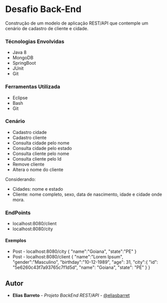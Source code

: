 # Desafio Back-End

Construção de um modelo de aplicação REST/API que contemple um cenário de cadastro de cliente e cidade.

### Técnologias Envolvidas

* Java 8
* MongoDB
* SpringBoot
* JUnit
* Git

### Ferramentas Utilizada

* Eclipse
* Bash
* Git

### Cenário

* Cadastro cidade
* Cadastro cliente
* Consulta cidade pelo nome
* Consulta cidade pelo estado
* Consulta cliente pelo nome
* Consulta cliente pelo Id
* Remove cliente
* Altera o nome do cliente

Considerando: 
* Cidades: nome e estado
* Cliente: nome completo, sexo, data de nascimento, idade e cidade onde mora.

### EndPoints

* localhost:8080/client
* localhost:8080/city

#### Exemplos

* Post - localhost:8080/city
{
    "name":"Goiana",
    "state":"PE"
}
* Post - localhost:8080/client
{
	"name":"Lorem Ipsum",
	"gender":"Masculino",
	"birthday":"10-12-1989",
	"age": 31,
	"city":{
			"id": "5e6260c43f7a93765c7f1d5d",
    	  	"name": "Goiana",
			"state": "PE" 
	       }
}

## Autor

* **Elias Barreto** - *Projeto BackEnd REST/API* - [@eliasbarret](https://github.com/eliasbarret)
